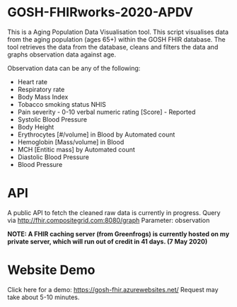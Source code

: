 # GOSH-FHIRworks-2020-APDV

This is a Aging Population Data Visualisation tool. This script visualises data from the aging population (ages 65+) within the GOSH FHIR database. The tool retrieves the data from the database, cleans and filters the data and graphs observation data against age. 

Observation data can be any of the following:
- Heart rate
- Respiratory rate
- Body Mass Index
- Tobacco smoking status NHIS
- Pain severity - 0-10 verbal numeric rating [Score] - Reported
- Systolic Blood Pressure
- Body Height
- Erythrocytes [#/volume] in Blood by Automated count
- Hemoglobin [Mass/volume] in Blood
- MCH [Entitic mass] by Automated count
- Diastolic Blood Pressure
- Blood Pressure

# API
A public API to fetch the cleaned raw data is currently in progress. 
Query via http://fhir.compositegrid.com:8080/graph
Parameter: observation 

**NOTE: A FHIR caching server (from Greenfrogs) is currently hosted on my private server, which will run out of credit in 41 days. (7 May 2020)**

# Website Demo
Click here for a demo: https://gosh-fhir.azurewebsites.net/
Request may take about 5-10 minutes.
